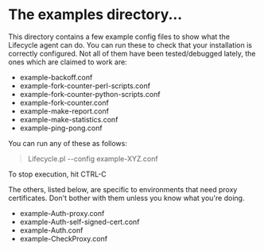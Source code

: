 # The examples directory...

This directory contains a few example config files to show what the Lifecycle agent can do. You can run these to check that your installation is correctly configured. Not all of them have been tested/debugged lately, the ones which are claimed to work are:

- example-backoff.conf
- example-fork-counter-perl-scripts.conf
- example-fork-counter-python-scripts.conf
- example-fork-counter.conf
- example-make-report.conf
- example-make-statistics.conf
- example-ping-pong.conf

You can run any of these as follows:

> Lifecycle.pl --config example-XYZ.conf

To stop execution, hit CTRL-C

The others, listed below, are specific to environments that need proxy certificates. Don't bother with them unless you know what you're doing.
- example-Auth-proxy.conf
- example-Auth-self-signed-cert.conf
- example-Auth.conf
- example-CheckProxy.conf
